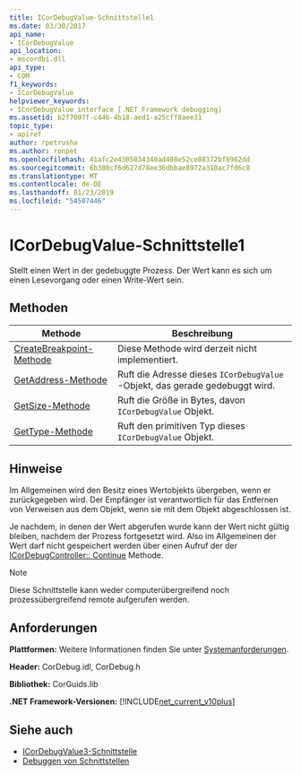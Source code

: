 ```yaml
---
title: ICorDebugValue-Schnittstelle1
ms.date: 03/30/2017
api_name:
- ICorDebugValue
api_location:
- mscordbi.dll
api_type:
- COM
f1_keywords:
- ICorDebugValue
helpviewer_keywords:
- ICorDebugValue interface [.NET Framework debugging]
ms.assetid: b2f7007f-c446-4b18-aed1-a25cff8aee31
topic_type:
- apiref
author: rpetrusha
ms.author: ronpet
ms.openlocfilehash: 41afc2e4305034340ad408e52ce08372bf8962dd
ms.sourcegitcommit: 6b308cf6d627d78ee36dbbae8972a310ac7fd6c8
ms.translationtype: MT
ms.contentlocale: de-DE
ms.lasthandoff: 01/23/2019
ms.locfileid: "54507446"
---
```

# <a name="icordebugvalue-interface1"></a>ICorDebugValue-Schnittstelle1
Stellt einen Wert in der gedebuggte Prozess. Der Wert kann es sich um einen Lesevorgang oder einen Write-Wert sein.  
  
## <a name="methods"></a>Methoden  
  
|Methode|Beschreibung|  
|------------|-----------------|  
|[CreateBreakpoint-Methode](../../../../docs/framework/unmanaged-api/debugging/icordebugvalue-createbreakpoint-method.md)|Diese Methode wird derzeit nicht implementiert.|  
|[GetAddress-Methode](../../../../docs/framework/unmanaged-api/debugging/icordebugvalue-getaddress-method.md)|Ruft die Adresse dieses `ICorDebugValue` -Objekt, das gerade gedebuggt wird.|  
|[GetSize-Methode](../../../../docs/framework/unmanaged-api/debugging/icordebugvalue-getsize-method.md)|Ruft die Größe in Bytes, davon `ICorDebugValue` Objekt.|  
|[GetType-Methode](../../../../docs/framework/unmanaged-api/debugging/icordebugvalue-gettype-method.md)|Ruft den primitiven Typ dieses `ICorDebugValue` Objekt.|  
  
## <a name="remarks"></a>Hinweise  
 Im Allgemeinen wird den Besitz eines Wertobjekts übergeben, wenn er zurückgegeben wird. Der Empfänger ist verantwortlich für das Entfernen von Verweisen aus dem Objekt, wenn sie mit dem Objekt abgeschlossen ist.  
  
 Je nachdem, in denen der Wert abgerufen wurde kann der Wert nicht gültig bleiben, nachdem der Prozess fortgesetzt wird. Also im Allgemeinen der Wert darf nicht gespeichert werden über einen Aufruf der der [ICorDebugController:: Continue](../../../../docs/framework/unmanaged-api/debugging/icordebugcontroller-continue-method.md) Methode.  
  
> [!NOTE]
>  Diese Schnittstelle kann weder computerübergreifend noch prozessübergreifend remote aufgerufen werden.  
  
## <a name="requirements"></a>Anforderungen  
 **Plattformen:** Weitere Informationen finden Sie unter [Systemanforderungen](../../../../docs/framework/get-started/system-requirements.md).  
  
 **Header:** CorDebug.idl, CorDebug.h  
  
 **Bibliothek:** CorGuids.lib  
  
 **.NET Framework-Versionen:** [!INCLUDE[net_current_v10plus](../../../../includes/net-current-v10plus-md.md)]  
  
## <a name="see-also"></a>Siehe auch




- [ICorDebugValue3-Schnittstelle](../../../../docs/framework/unmanaged-api/debugging/icordebugvalue3-interface.md)
- [Debuggen von Schnittstellen](../../../../docs/framework/unmanaged-api/debugging/debugging-interfaces.md)
